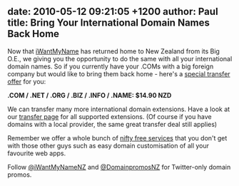date: 2010-05-12 09:21:05 +1200
author: Paul
title: Bring Your International Domain Names Back Home
----

Now that [
iWantMyName](https://iwantmyname.co.nz/) has returned home to New Zealand from its Big O.E., we giving you the 
opportunity to do the same with all your international domain names. So if 
you currently have your .COMs with a big foreign company but would like to bring them back home - here's a [special 
transfer offer](https://iwantmyname.co.nz/domains/domain-transfer) for you:

**.COM / .NET / .ORG / .BIZ / .INFO / 
.NAME: $14.90 NZD**

We can transfer many more international domain 
extensions. Have a look at our [transfer page](https://iwantmyname.co.nz/domains/domain-transfer) for all supported 
extensions. (Of course if you have domains with a local provider, the same great transfer deal still applies)

Remember we offer a whole bunch of [nifty free services](https://iwantmyname.co.nz/services) that you don't get with those other guys such as easy domain customisation of all your favourite web apps.

Follow [@iWantMyNameNZ](https://twitter.com/iwantmynamenz) and [@DomainpromosNZ](https://twitter.com/domainpromosnz) for 
Twitter-only domain promos.
